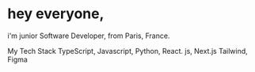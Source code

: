 # hey everyone, 
i'm junior Software Developer, from Paris, France. 

My Tech Stack
TypeScript, Javascript, Python, 
React. js, Next.js
Tailwind, Figma


<!---
MSBIGDATA18/MSBIGDATA18 is a ✨ special ✨ repository because its `README.md` (this file) appears on your GitHub profile.
You can click the Preview link to take a look at your changes.
--->
